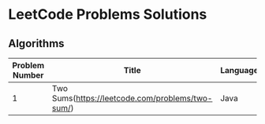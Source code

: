 # LeetCode Problems Solutions


## Algorithms
                                                                                                                                                                                                   

| Problem Number | Title | Language | Difficulty |
| ------------- | ------------- | ------------- | ------------- | 
| 1  | Two Sums(https://leetcode.com/problems/two-sum/)  | Java  | Easy  |





